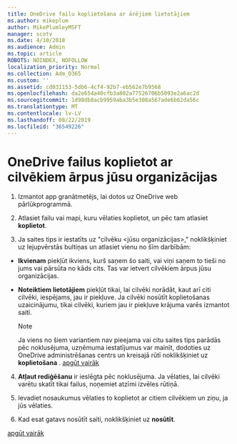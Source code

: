 ```yaml
---
title: OneDrive failu koplietošana ar ārējiem lietotājiem
ms.author: mikeplum
author: MikePlumleyMSFT
manager: scotv
ms.date: 4/10/2018
ms.audience: Admin
ms.topic: article
ROBOTS: NOINDEX, NOFOLLOW
localization_priority: Normal
ms.collection: Adm_O365
ms.custom: ''
ms.assetid: cd031153-5db6-4cf4-92b7-eb562e7b9568
ms.openlocfilehash: da2e654a40cfb3a802a77526706b5093e2a6ac2d
ms.sourcegitcommit: 1d98db8acb9959aba3b5e308a567ade6b62da56c
ms.translationtype: MT
ms.contentlocale: lv-LV
ms.lasthandoff: 08/22/2019
ms.locfileid: "36549226"
---
```

# <a name="share-files-in-onedrive-with-people-outside-your-organization"></a>OneDrive failus koplietot ar cilvēkiem ārpus jūsu organizācijas

1. Izmantot app granātmetējs, lai dotos uz OneDrive web pārlūkprogrammā. 
    
2. Atlasiet failu vai mapi, kuru vēlaties koplietot, un pēc tam atlasiet **koplietot**. 
    
3. Ja saites tips ir iestatīts uz "cilvēku \<jūsu organizācijas\>," noklikšķiniet uz lejupvērstās bultiņas un atlasiet vienu no šīm darbībām: 
    
  - **Ikvienam** piekļūt ikviens, kurš saņem šo saiti, vai viņi saņem to tieši no jums vai pārsūta no kāds cits. Tas var ietvert cilvēkiem ārpus jūsu organizācijas. 
    
  - **Noteiktiem lietotājiem** piekļūt tikai, lai cilvēki norādāt, kaut arī citi cilvēki, iespējams, jau ir piekļuve. Ja cilvēki nosūtīt koplietošanas uzaicinājumu, tikai cilvēki, kuriem jau ir piekļuve krājuma varēs izmantot saiti. 
    
    > [!NOTE]
    > Ja viens no šiem variantiem nav pieejama vai citu saites tips parādās pēc noklusējuma, uzņēmuma iestatījumus var mainīt, dodoties uz OneDrive administrēšanas centrs un kreisajā rūtī noklikšķiniet uz **koplietošana** . [apgūt vairāk](https://go.microsoft.com/fwlink/?linkid=871961)
  
4. **Atļaut rediģēšanu** ir ieslēgta pēc noklusējuma. Ja vēlaties, lai cilvēki varētu skatīt tikai failus, noņemiet atzīmi izvēles rūtiņā. 
    
5. Ievadiet nosaukumus vēlaties to koplietot ar citiem cilvēkiem un ziņu, ja jūs vēlaties.
    
6. Kad esat gatavs nosūtīt saiti, noklikšķiniet uz **nosūtīt**. 
    
[apgūt vairāk](https://go.microsoft.com/fwlink/?linkid=871861)
  

